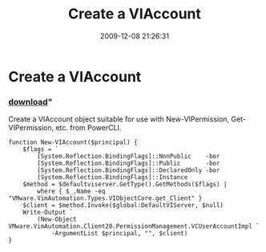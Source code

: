 ﻿---
pid:            1517
parent:         0
children:       
poster:         Carter Shanklin
title:          Create a VIAccount
date:           2009-12-08 21:26:31
format:         posh
---

# Create a VIAccount

### [download](1517.ps1)"

Create a VIAccount object suitable for use with New-VIPermission, Get-VIPermission, etc. from PowerCLI.

```posh
function New-VIAccount($principal) {
	$flags = `
		[System.Reflection.BindingFlags]::NonPublic    -bor
		[System.Reflection.BindingFlags]::Public       -bor
		[System.Reflection.BindingFlags]::DeclaredOnly -bor
		[System.Reflection.BindingFlags]::Instance
	$method = $defaultviserver.GetType().GetMethods($flags) |
		where { $_.Name -eq "VMware.VimAutomation.Types.VIObjectCore.get_Client" }
	$client = $method.Invoke($global:DefaultVIServer, $null)
	Write-Output `
		(New-Object VMware.VimAutomation.Client20.PermissionManagement.VCUserAccountImpl `
			-ArgumentList $principal, "", $client)
}

```
